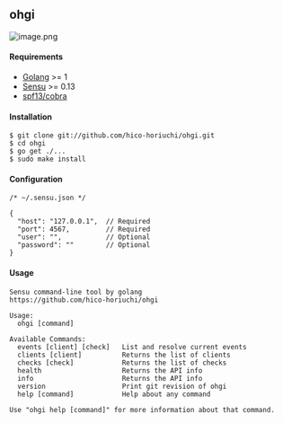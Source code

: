 ## ohgi

![image.png](https://raw.githubusercontent.com/hico-horiuchi/ohgi/master/image.png)

#### Requirements

  - [Golang](https://golang.org/) >= 1
  - [Sensu](http://sensuapp.org/) >= 0.13
  - [spf13/cobra](https://github.com/spf13/cobra)

#### Installation

    $ git clone git://github.com/hico-horiuchi/ohgi.git
    $ cd ohgi
    $ go get ./...
    $ sudo make install

#### Configuration

    /* ~/.sensu.json */
    
    {
      "host": "127.0.0.1",  // Required
      "port": 4567,         // Required
      "user": "",           // Optional
      "password": ""        // Optional
    }

#### Usage

    Sensu command-line tool by golang
    https://github.com/hico-horiuchi/ohgi
    
    Usage:
      ohgi [command]
    
    Available Commands:
      events [client] [check]   List and resolve current events
      clients [client]          Returns the list of clients
      checks [check]            Returns the list of checks
      health                    Returns the API info
      info                      Returns the API info
      version                   Print git revision of ohgi
      help [command]            Help about any command
    
    Use "ohgi help [command]" for more information about that command.
